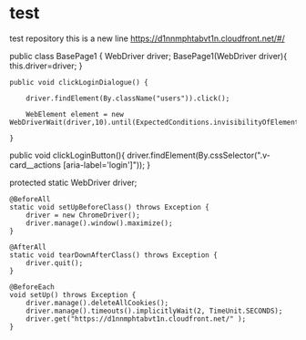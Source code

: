 # test
test repository
this is a new line
https://d1nnmphtabvt1n.cloudfront.net/#/


public class BasePage1 {
	WebDriver driver;
	BasePage1(WebDriver driver){
		this.driver=driver;
	}
	
	public void clickLoginDialogue() {
		
		driver.findElement(By.className("users")).click();
		
		WebElement element = new WebDriverWait(driver,10).until(ExpectedConditions.invisibilityOfElementLocated(By.id("#loginDialog")));
		
	}
  
  public void clickLoginButton(){
		driver.findElement(By.cssSelector(".v-card__actions [aria-label='login']"));
	}

protected static WebDriver driver;
	
	
	@BeforeAll
	static void setUpBeforeClass() throws Exception {
		driver = new ChromeDriver();
		driver.manage().window().maximize();
	}

	@AfterAll
	static void tearDownAfterClass() throws Exception {
		driver.quit();
	}

	@BeforeEach
	void setUp() throws Exception {
		driver.manage().deleteAllCookies();
		driver.manage().timeouts().implicitlyWait(2, TimeUnit.SECONDS);	
		driver.get("https://d1nnmphtabvt1n.cloudfront.net/" );
	}
